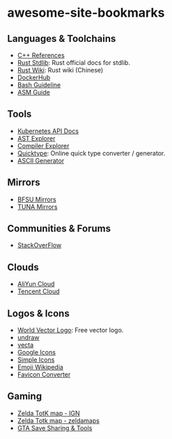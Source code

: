 # awesome-site-bookmarks

## Languages & Toolchains

- [C++ References](https://en.cppreference.com/w/)
- [Rust Stdlib](https://doc.rust-lang.org/std/): Rust official docs for stdlib.
- [Rust Wiki](https://rustwiki.org/): Rust wiki (Chinese)
- [DockerHub](https://hub.docker.com/)
- [Bash Guideline](http://www.reddragonfly.org/abscn/index.html)
- [ASM Guide](https://asm.ow2.io/asm4-guide.pdf)

## Tools

- [Kubernetes API Docs](https://kubernetes.io/docs/reference/generated/kubernetes-api/v1.23)
- [AST Explorer](https://astexplorer.net/)
- [Compiler Explorer](https://gcc.godbolt.org/)
- [Quicktype](https://app.quicktype.io): Online quick type converter / generator.
- [ASCII Generator](http://www.network-science.de/ascii/)

## Mirrors

- [BFSU Mirrors](https://mirrors.bfsu.edu.cn/)
- [TUNA Mirrors](https://mirrors.tuna.tsinghua.edu.cn/)

## Communities & Forums

- [StackOverFlow](https://stackoverflow.com/)

## Clouds

- [AliYun Cloud](https://account.aliyun.com/login/login.htm)
- [Tencent Cloud](https://cloud.tencent.com/login)

## Logos & Icons

- [World Vector Logo](https://worldvectorlogo.com/): Free vector logo.
- [undraw](https://undraw.co/)
- [vecta](https://vecta.io/symbols)
- [Google Icons](https://fonts.google.com/icons)
- [Simple Icons](https://simpleicons.org/)
- [Emoji Wikipedia](https://emojipedia.org/)
- [Favicon Converter](https://favicon.io/favicon-converter/)

## Gaming

- [Zelda TotK map - IGN](https://www.ign.com/maps/the-legend-of-zelda-tears-of-the-kingdom/hyrule)
- [Zelda Totk map - zeldamaps](https://zeldamaps.com/?game=TotK)
- [GTA Save Sharing & Tools
](https://gtasnp.com)